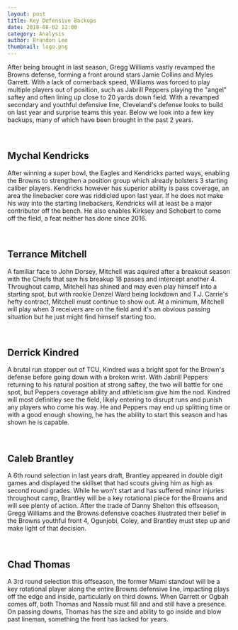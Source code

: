 ```yaml
---
layout: post
title: Key Defensive Backups
date: 2018-08-02 12:00
category: Analysis
author: Brandon Lee
thumbnail: logo.png
---
```


After being brought in last season, Gregg Williams vastly revamped the Browns defense, forming a front around stars Jamie Collins and Myles Garrett. With a lack of cornerback speed, Williams was forced to play multiple players out of position, such as Jabrill Peppers playing the "angel" saftey and often lining up close to 20 yards down field. With a revamped secondary and youthful defensive line, Cleveland's defense looks to build on last year and surprise teams this year. Below we look into a few key backups, many of which have been brought in the past 2 years.

<br>

## Mychal Kendricks

After winning a super bowl, the Eagles and Kendricks parted ways, enabling the Browns to strengthen a position group which already bolsters 3 starting caliber players. Kendricks however has superior ability is pass coverage, an area the linebacker core was riddicled upon last year. If he does not make his way into the starting linebackers, Kendricks will at least be a major contributor off the bench. He also enables Kirksey and Schobert to come off the field, a feat neither has done since 2016. 

<br>

## Terrance Mitchell

A familiar face to John Dorsey, Mitchell was aquired after a breakout season with the Chiefs that saw his breakup 18 passes and intercept another 4. Throughout camp, Mitchell has shined and may even play himself into a starting spot, but with rookie Denzel Ward being lockdown and T.J. Carrie's hefty contract, Mitchell must continue to show out. At a minimum, Mitchell will play when 3 receivers are on the field and it's an obvious passing situation but he just might find himself starting too.

<br>

## Derrick Kindred

A brutal run stopper out of TCU, Kindred was a bright spot for the Brown's defense before going down with a broken wrist. With Jabrill Peppers returning to his natural position at strong saftey, the two will battle for one spot, but Peppers coverage ability and athleticism give him the nod. Kindred will most definitley see the field, likely entering to disrupt runs and punish any players who come his way. He and Peppers may end up splitting time or with a good enough showing, he has the ability to start this season and has shown he is capable.

<br>

## Caleb Brantley

A 6th round selection in last years draft, Brantley appeared in double digit games and displayed the skillset that had scouts giving him as high as second round grades. While he won't start and has suffered minor injuries throughout camp, Brantley will be a key rotational piece for the Browns and will see plenty of action. After the trade of Danny Shelton this offseason, Gregg Williams and the Browns defensive coaches illustrated their belief in the Browns youthful front 4, Ogunjobi, Coley, and Brantley must step up and make light of that decision.

<br>

## Chad Thomas

A 3rd round selection this offseason, the former Miami standout will be a key rotational player along the entire Browns defensive line, impacting plays off the edge and inside, particularly on third downs. When Garrett or Ogbah comes off, both Thomas and Nassib must fill and and still have a presence. On passing downs, Thomas has the size and ability to go inside and blow past lineman, something the front has lacked for years. 


